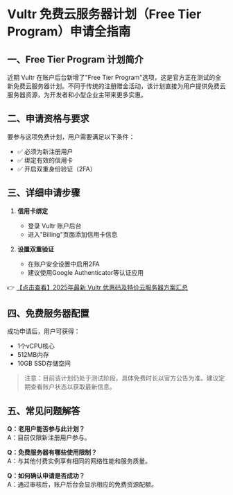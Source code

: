 # Vultr 免费云服务器计划（Free Tier Program）申请全指南

## 一、Free Tier Program 计划简介
近期 Vultr 在账户后台新增了"Free Tier Program"选项，这是官方正在测试的全新免费云服务器计划。不同于传统的注册赠金活动，该计划直接为用户提供免费云服务器资源，为开发者和小型企业主带来更多实惠。

## 二、申请资格与要求
要参与这项免费计划，用户需要满足以下条件：

- ✅ 必须为新注册用户
- ✅ 绑定有效的信用卡
- ✅ 开启双重身份验证（2FA）

## 三、详细申请步骤
1. **信用卡绑定**
   - 登录 Vultr 账户后台
   - 进入"Billing"页面添加信用卡信息

2. **设置双重验证**
   - 在账户安全设置中启用2FA
   - 建议使用Google Authenticator等认证应用

👉 [【点击查看】2025年最新 Vultr 优惠码及特价云服务器方案汇总](https://bit.ly/VuLtr)

## 四、免费服务器配置
成功申请后，用户可获得：
- 1个vCPU核心
- 512MB内存
- 10GB SSD存储空间

> 注意：目前该计划仍处于测试阶段，具体免费时长以官方公告为准。建议定期查看账户状态以获取最新信息。

## 五、常见问题解答
**Q：老用户能否参与此计划？**  
A：目前仅限新注册用户参与。

**Q：免费服务器有哪些使用限制？**  
A：与其他付费实例享有相同的网络性能和服务质量。

**Q：如何确认申请是否成功？**  
A：通过审核后，账户后台会显示相应的免费资源配额。